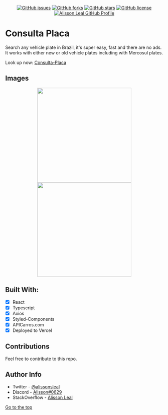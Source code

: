<p align="center">
    <a href="https://github.com/Alissonsleal/Consulta-Placa/issues"><img alt="GitHub issues" src="https://img.shields.io/github/issues/Alissonsleal/Consulta-Placa?color=sucess&style=flat-square"></a>
    <a href="https://github.com/Alissonsleal/Consulta-Placa/network"><img alt="GitHub forks" src="https://img.shields.io/github/forks/Alissonsleal/Consulta-Placa?color=sucess&style=flat-square"></a>
    <a href="https://github.com/Alissonsleal/Consulta-Placa/stargazers"><img alt="GitHub stars" src="https://img.shields.io/github/stars/Alissonsleal/Consulta-Placa?color=sucess&style=flat-square"></a>
    <a href="https://github.com/Alissonsleal/Consulta-Placa/blob/master/LICENSE"><img alt="GitHub license" src="https://img.shields.io/github/license/Alissonsleal/Consulta-Placa?color=sucess&style=flat-square"></a>
    <a href="https://github.com/Alissonsleal/"><img alt="Alisson Leal GitHub Profile" src="https://img.shields.io/badge/made%20by-Alisson%20Leal-sucess?style=flat-square&logo=appveyor"></a>
</p>

# Consulta Placa

Search any vehicle plate in Brazil, it's super easy, fast and there are no ads. It works with either new or old vehicle plates including with Mercosul plates.

Look up now: [Consulta-Placa](https://consulta-placa.vercel.app)

## Images

<p align="center">

<img  width="300" src="https://i.imgur.com/3wjUFfn.png">

<img  width="300" src="https://i.imgur.com/eC2XBNp.png">

</p>

## Built With:

- [x] React
- [x] Typescript
- [x] Axios
- [x] Styled-Components
- [x] APICarros.com
- [x] Deployed to Vercel

## Contributions

Feel free to contribute to this repo.

## Author Info

- Twitter - [@alissonsleal](https://twitter.com/alissonsleal)
- Discord - [Alisson#0629](https://discord.com/)
- StackOverflow - [Alisson Leal](https://stackoverflow.com/users/14122260/alisson-leal)

[Go to the top](#Consulta-Placa)
